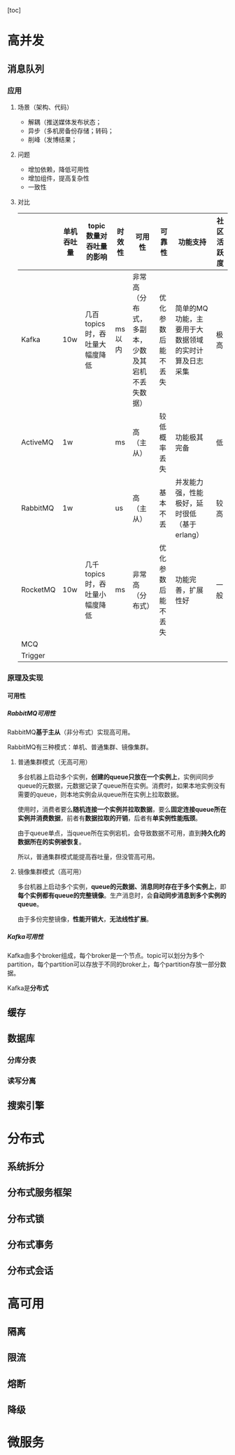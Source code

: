 [toc]

# 高并发

## 消息队列

### 应用

1. 场景（架构、代码）

	* 解耦（推送媒体发布状态；
	* 异步（多机房备份存储；转码；
	* 削峰（发博结果；

2. 问题

	* 增加依赖，降低可用性
	* 增加组件，提高复杂性
	* 一致性

3. 对比
	
	|   | 单机吞吐量 | topic数量对吞吐量的影响 | 时效性 | 可用性 | 可靠性 | 功能支持 | 社区活跃度 |
	| --- | --- | --- | --- | --- | --- | --- | --- |
	| Kafka | 10w | 几百topics时，吞吐量大幅度降低 | ms以内 | 非常高（分布式，多副本，少数及其宕机不丢失数据） | 优化参数后能不丢失 | 简单的MQ功能，主要用于大数据领域的实时计算及日志采集 | 极高 |
	| ActiveMQ | 1w |  | ms | 高（主从） | 较低概率丢失 | 功能极其完备 | 低 |
	| RabbitMQ | 1w |   | us | 高（主从） | 基本不丢 | 并发能力强，性能极好，延时很低（基于erlang） | 较高 |
	| RocketMQ | 10w | 几千topics时，吞吐量小幅度降低 | ms | 非常高（分布式） | 优化参数后能不丢失 | 功能完善，扩展性好 | 一般 |
	| MCQ |  |  |  |  |  |  |
	| Trigger |  |  |  |  |  |  |

### 原理及实现

#### 可用性

##### RabbitMQ可用性

RabbitMQ**基于主从**（非分布式）实现高可用。

RabbitMQ有三种模式：单机、普通集群、镜像集群。

1. 普通集群模式（无高可用）
	
	多台机器上启动多个实例，**创建的queue只放在一个实例上**，实例间同步queue的元数据，元数据记录了queue所在实例。消费时，如果本地实例没有需要的queue，则本地实例会从queue所在实例上拉取数据。
	
	使用时，消费者要么**随机连接一个实例并拉取数据**，要么**固定连接queue所在实例并消费数据**，前者有**数据拉取的开销**，后者有**单实例性能瓶颈**。
	
	由于queue单点，当queue所在实例宕机，会导致数据不可用，直到**持久化的数据所在的实例被恢复**。
	
	所以，普通集群模式能提高吞吐量，但没管高可用。
	
2. 镜像集群模式（高可用）

	多台机器上启动多个实例，**queue的元数据、消息同时存在于多个实例上**，即**每个实例都有queue的完整镜像**。生产消息时，会**自动同步消息到多个实例的queue**。
	
	由于多份完整镜像，**性能开销大**，**无法线性扩展**。
	
##### Kafka可用性

Kafka由多个broker组成，每个broker是一个节点。topic可以划分为多个partition，每个partition可以存放于不同的broker上，每个partition存放一部分数据。

Kafka是**分布式**


## 缓存

## 数据库

### 分库分表

### 读写分离

## 搜索引擎


# 分布式

## 系统拆分

## 分布式服务框架

## 分布式锁

## 分布式事务

## 分布式会话

# 高可用

## 隔离

## 限流

## 熔断

## 降级

# 微服务


